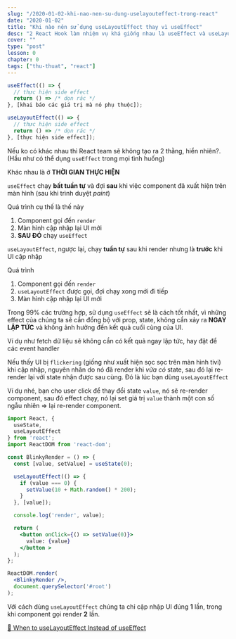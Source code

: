 ```yaml
---
slug: "/2020-01-02-khi-nao-nen-su-dung-uselayouteffect-trong-react"
date: "2020-01-02"
title: "Khi nào nên sử dụng useLayoutEffect thay vì useEffect"
desc: "2 React Hook làm nhiệm vụ khá giống nhau là useEffect và useLayoutEffect bạn đã biết cách sử dụng thế nào cho đúng"
cover: ""
type: "post"
lesson: 0
chapter: 0
tags: ["thu-thuat", "react"]
---
```


```jsx
useEffect(() => {
  // thực hiện side effect
  return () => /* dọn rác */
}, [khai báo các giá trị mà nó phụ thuộc]);

useLayoutEffect(() => {
  // thực hiện side effect
  return () => /* dọn rác */
}, [thực hiện side effect]);
```

Nếu ko có khác nhau thì React team sẽ không tạo ra 2 thằng, hiển nhiên?. (Hầu như có thể dụng `useEffect` trong mọi tình huống)

Khác nhau là ở **THỜI GIAN THỰC HIỆN**

`useEffect` chạy **bất tuần tự** và đợi **sau** khi việc component đã xuất hiện trên màn hình (sau khi trình duyệt *paint*)

Quá trình cụ thế là thế này

1. Component gọi đến `render`
2. Màn hình cập nhập lại UI mới
3. **SAU ĐÓ** chạy `useEffect`

`useLayoutEffect`, ngược lại, chạy **tuần tự** sau khi render nhưng là **trước** khi UI cập nhập

Quá trình

1. Component gọi đến `render`
2. `useLayoutEffect` được gọi, đợi chạy xong mới đi tiếp
3. Màn hình cập nhập lại UI mới

Trong 99% các trường hợp, sử dụng `useEffect`  sẽ là cách tốt nhất, vì những effect của chúng ta sẽ cần đồng bộ với prop, state, không cần xảy ra **NGAY LẬP TỨC** và không ảnh hưởng đến kết quả cuối cùng của UI.

Ví dụ như fetch dữ liệu sẽ không cần có kết quả ngay lập tức, hay đặt để các event handler

Nếu thấy UI bị `flickering` (giống như xuất hiện sọc sọc trên màn hình tivi) khi cập nhập, nguyên nhân do nó đã render khi *vừa có* state, sau đó lại re-render lại với state nhận được sau cùng. Đó là lúc bạn dùng `useLayoutEffect`

Ví dụ nhé, bạn cho user click để thay đổi state `value`, nó sẽ re-render component, sau đó effect chạy, nó lại set giá trị `value` thành một con số ngẫu nhiên => lại re-render component.

```jsx
import React, {
  useState,
  useLayoutEffect
} from 'react';
import ReactDOM from 'react-dom';

const BlinkyRender = () => {
  const [value, setValue] = useState(0);

  useLayoutEffect(() => {
    if (value === 0) {
      setValue(10 + Math.random() * 200);
    }
  }, [value]);

  console.log('render', value);

  return (
    <button onClick={() => setValue(0)}>
      value: {value}
    </button >
  );
};

ReactDOM.render(
  <BlinkyRender />,
  document.querySelector('#root')
);
```

Với cách dùng `useLayoutEffect` chúng ta chỉ cập nhập UI đúng **1** lần, trong khi component gọi render **2** lần.


<a target="_blank" rel="noopener noreferrer" href="https://daveceddia.com/useeffect-vs-uselayouteffect/">📜 When to useLayoutEffect Instead of useEffect</a>

